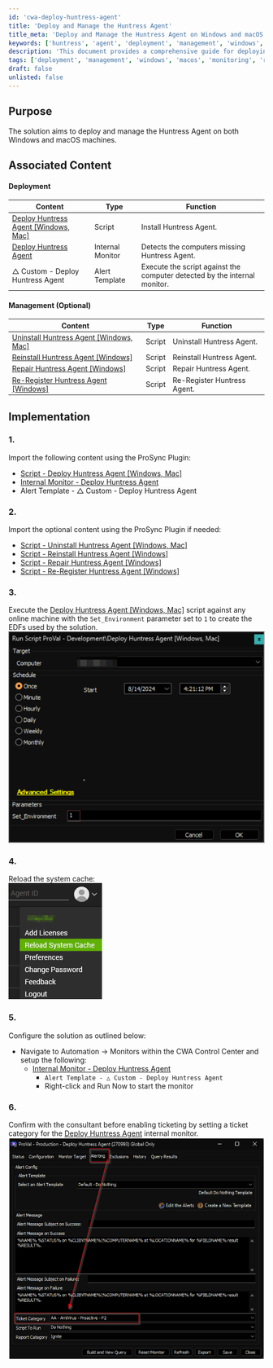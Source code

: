 ```yaml
---
id: 'cwa-deploy-huntress-agent'
title: 'Deploy and Manage the Huntress Agent'
title_meta: 'Deploy and Manage the Huntress Agent on Windows and macOS'
keywords: ['huntress', 'agent', 'deployment', 'management', 'windows', 'macos']
description: 'This document provides a comprehensive guide for deploying and managing the Huntress Agent on both Windows and macOS machines, including installation, uninstallation, and repair processes, along with associated content for effective monitoring and management.'
tags: ['deployment', 'management', 'windows', 'macos', 'monitoring', 'repair', 'uninstallation']
draft: false
unlisted: false
---
```

## Purpose

The solution aims to deploy and manage the Huntress Agent on both Windows and macOS machines.

## Associated Content 

#### Deployment 

| Content                                                                 | Type            | Function                                   |
|-------------------------------------------------------------------------|-----------------|--------------------------------------------|
| [Deploy Huntress Agent [Windows, Mac]](https://proval.itglue.com/DOC-5078775-16803042) | Script          | Install Huntress Agent.                   |
| [Deploy Huntress Agent](https://proval.itglue.com/DOC-5078775-16803099) | Internal Monitor | Detects the computers missing Huntress Agent. |
| △ Custom - Deploy Huntress Agent                                         | Alert Template   | Execute the script against the computer detected by the internal monitor. |

#### Management (Optional) 

| Content                                                                  | Type   | Function                                   |
|--------------------------------------------------------------------------|--------|--------------------------------------------|
| [Uninstall Huntress Agent [Windows, Mac]](https://proval.itglue.com/DOC-5078775-16803043) | Script | Uninstall Huntress Agent.                 |
| [Reinstall Huntress Agent [Windows]](https://proval.itglue.com/DOC-5078775-16803004) | Script | Reinstall Huntress Agent.                 |
| [Repair Huntress Agent [Windows]](https://proval.itglue.com/DOC-5078775-16803032) | Script | Repair Huntress Agent.                    |
| [Re-Register Huntress Agent [Windows]](https://proval.itglue.com/DOC-5078775-16803247) | Script | Re-Register Huntress Agent.               |

## Implementation 

### 1.
Import the following content using the ProSync Plugin:
- [Script - Deploy Huntress Agent [Windows, Mac]](https://proval.itglue.com/DOC-5078775-16803042) 
- [Internal Monitor - Deploy Huntress Agent](https://proval.itglue.com/DOC-5078775-16803099) 
- Alert Template - △ Custom - Deploy Huntress Agent

### 2.
Import the optional content using the ProSync Plugin if needed: 
- [Script - Uninstall Huntress Agent [Windows, Mac]](https://proval.itglue.com/DOC-5078775-16803043) 
- [Script - Reinstall Huntress Agent [Windows]](https://proval.itglue.com/DOC-5078775-16803004) 
- [Script - Repair Huntress Agent [Windows]](https://proval.itglue.com/DOC-5078775-16803032) 
- [Script - Re-Register Huntress Agent [Windows]](https://proval.itglue.com/DOC-5078775-16803247) 

### 3.
Execute the [Deploy Huntress Agent [Windows, Mac]](https://proval.itglue.com/DOC-5078775-16803042) script against any online machine with the `Set_Environment` parameter set to `1` to create the EDFs used by the solution.  
![Image](../../static/img/Huntress-Agent-Management/image_1.png)

### 4.
Reload the system cache:  
![Image](../../static/img/Huntress-Agent-Management/image_2.png)

### 5.
Configure the solution as outlined below:
- Navigate to Automation → Monitors within the CWA Control Center and setup the following:
  - [Internal Monitor - Deploy Huntress Agent](https://proval.itglue.com/DOC-5078775-16803099) 
    - `Alert Template - △ Custom - Deploy Huntress Agent`
    - Right-click and Run Now to start the monitor

### 6.
Confirm with the consultant before enabling ticketing by setting a ticket category for the [Deploy Huntress Agent](https://proval.itglue.com/DOC-5078775-16803099) internal monitor.  
![Image](../../static/img/Huntress-Agent-Management/image_3.png)



